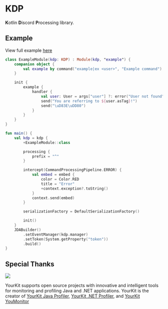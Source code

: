 # KDP
**K**otlin **D**iscord **P**rocessing library.

## Example
View full example [here](example/src/main/kotlin/dev.cubxity.libs.kdp/)
```kotlin
class ExampleModule(kdp: KDP) : Module(kdp, "example") {
    companion object {
        val example by command("example|ex <user>", "Example command")
    }

    init {
        example {
            handler {
                val user: User = args["user"] ?: error("User not found")
                send("You are referring to ${user.asTag}!")
                send("\uD83E\uDD80")
            }
        }
    }
}

fun main() {
    val kdp = kdp {
        +ExampleModule::class

        processing {
            prefix = "^"
        }

        intercept(CommandProcessingPipeline.ERROR) {
            val embed = embed {
                color = Color.RED
                title = "Error"
                +context.exception?.toString()
            }
            context.send(embed)
        }

        serializationFactory = DefaultSerializationFactory()

        init()
    }
    JDABuilder()
        .setEventManager(kdp.manager)
        .setToken(System.getProperty("token"))
        .build()
}
```

## Special Thanks
![](https://www.yourkit.com/images/yklogo.png)

YourKit supports open source projects with innovative and intelligent tools
for monitoring and profiling Java and .NET applications.
YourKit is the creator of <a href="https://www.yourkit.com/java/profiler/">YourKit Java Profiler</a>,
<a href="https://www.yourkit.com/.net/profiler/">YourKit .NET Profiler</a>,
and <a href="https://www.yourkit.com/youmonitor/">YourKit YouMonitor</a>
